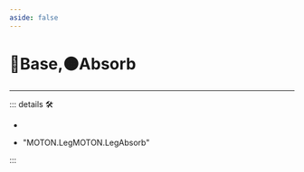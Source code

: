 ```yaml
---
aside: false
---
```

# 🔷Base,🟠Absorb

---

<!-- =================================================== -->
<!-- =================================================== -->
<!-- =================================================== -->
<!-- =================================================== -->
<!-- =================================================== -->
::: details 🛠

-

- "MOTON.LegMOTON.LegAbsorb"

:::
